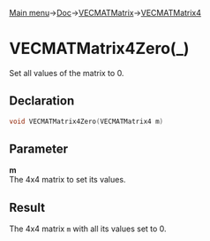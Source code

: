[Main menu](../../../../Readme.md)->[Doc](../../../VECMATKit.md)->[VECMATMatrix](../../VECMATMatrix.md)->[VECMATMatrix4](../../VECMATMatrix4.md)

# VECMATMatrix4Zero(\_)
Set all values of the matrix to 0.

## **Declaration**
```C
void VECMATMatrix4Zero(VECMATMatrix4 m)
```


## **Parameter**
**m**  
The 4x4 matrix to set its values.


## **Result**
The 4x4 matrix `m` with all its values set to 0.
